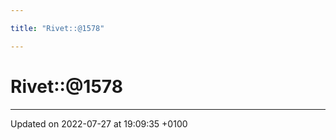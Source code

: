 ```yaml
---

title: "Rivet::@1578"

---
```


# Rivet::@1578








-------------------------------

Updated on 2022-07-27 at 19:09:35 +0100